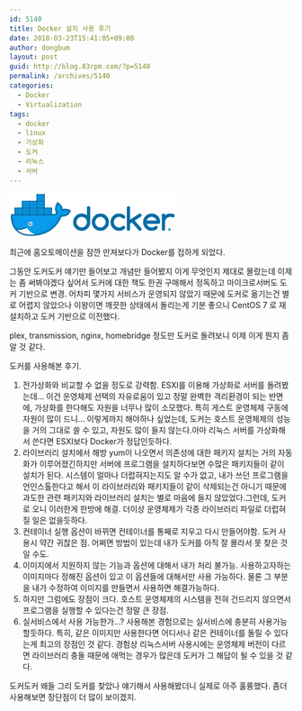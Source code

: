 ```yaml
---
id: 5140
title: Docker 설치 사용 후기
date: 2018-03-23T15:41:05+09:00
author: dongbum
layout: post
guid: http://blog.83rpm.com/?p=5140
permalink: /archives/5140
categories:
  - Docker
  - Virtualization
tags:
  - docker
  - linux
  - 가상화
  - 도커
  - 리눅스
  - 서버
---
```

![](/assets/images/docker_horizontal.png)

최근에 홈오토메이션을 잠깐 만져보다가 Docker를 접하게 되었다.

그동안 도커도커 얘기만 들어보고 개념만 들어봤지 이게 무엇인지 제대로 몰랐는데 이제는 좀 써봐야겠다 싶어서 도커에 대한 책도 한권 구매해서 정독하고 마이크로서버도 도커 기반으로 변경. 어차피 몇가지 서비스가 운영되지 않았기 때문에 도커로 옮기는건 별로 어렵지 않았으나 이왕이면 깨끗한 상태에서 돌리는게 기분 좋으니 CentOS 7 로 재설치하고 도커 기반으로 이전했다.

plex, transmission, nginx, homebridge 정도만 도커로 돌려보니 이제 이게 뭔지 좀 알 것 같다.

도커를 사용해본 후기.

  1. 전가상화와 비교할 수 없을 정도로 강력함.
    ESXI를 이용해 가상화로 서버를 돌려봤는데... 이건 운영체제 선택의 자유로움이 있고 정말 완벽한 격리환경이 되는 반면에, 가상화를 한다해도 자원을 너무나 많이 소모했다. 특히 게스트 운영체제 구동에 자원이 많이 드니... 이렇게까지 해야하나 싶었는데, 도커는 호스트 운영체제의 성능을 거의 그대로 쓸 수 있고, 자원도 많이 들지 않는다.아마 리눅스 서버를 가상화해서 쓴다면 ESXI보다 Docker가 정답인듯하다.
  2. 라이브러리 설치에서 해방
    yum이 나오면서 의존성에 대한 패키지 설치는 거의 자동화가 이루어졌긴하지만 서버에 프로그램을 설치하다보면 수많은 패키지들이 같이 설치가 된다. 시스템이 얼마나 더럽혀지는지도 알 수가 없고, 내가 쓰던 프로그램을 언인스톨한다고 해서 이 라이브러리와 패키지들이 같이 삭제되는건 아니기 때문에 과도한 관련 패키지와 라이브러리 설치는 별로 마음에 들지 않았었다.그런데, 도커로 오니 이러한게 한방에 해결. 더이상 운영체제가 각종 라이브러리 파일로 더럽혀질 일은 없을듯하다.
  3. 컨테이너 실행 옵션이 바뀌면 컨테이너를 통째로 지우고 다시 만들어야함.
    도커 사용시 약간 귀찮은 점. 어쩌면 방법이 있는데 내가 도커를 아직 잘 몰라서 못 찾은 것일 수도.
  4. 이미지에서 지원하지 않는 기능과 옵션에 대해서 내가 처리 불가능.
    사용하고자하는 이미지마다 정해진 옵션이 있고 이 옵션들에 대해서만 사용 가능하다.
    물론 그 부분을 내가 수정하여 이미지를 만들면서 사용하면 해결가능하다.
  5. 하지만 그럼에도 장점이 크다.
    호스트 운영체제의 시스템을 전혀 건드리지 않으면서 프로그램을 실행할 수 있다는건 정말 큰 장점.
  6. 실서비스에서 사용 가능한가...?
    사용해본 경험으로는 실서비스에 충분히 사용가능할듯하다.
    특히, 같은 이미지만 사용한다면 어디서나 같은 컨테이너를 돌릴 수 있다는게 최고의 장점인 것 같다.
    경험상 리눅스서버 사용시에는 운영체제 버전이 다르면 라이브러리 충돌 때문에 애먹는 경우가 많은데 도커가 그 해답이 될 수 있을 것 같다.

도커도커 왜들 그리 도커를 찾았나 얘기해서 사용해봤더니 실제로 아주 훌륭했다. 좀더 사용해보면 장단점이 더 많이 보이겠지.
